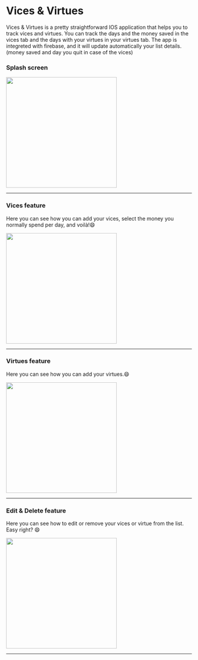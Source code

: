 # Vices & Virtues
Vices & Virtues is a pretty straightforward IOS application that helps you to track vices and virtues. You can track the days and the money saved in the vices tab and the days with your virtues in your virtues tab.
The app is integreted with firebase, and it will update automatically your list details. (money saved and day you quit in case of the vices)

### Splash screen
<img src="https://www4.lunapic.com/do-not-link-here-use-hosting-instead/163338714463772549?6954229182" width="300"/>

***


### Vices feature
Here you can see how you can add your vices, select the money you normally spend per day, and voilà!😄

<img src="https://github.com/xhefribala/iOS_VicesAndVirtues_App/blob/master/imageedit_10_5892590726.gif" width="300"/>

***

### Virtues feature
Here you can see how you can add your virtues.😄

<img src="https://github.com/xhefribala/iOS_VicesAndVirtues_App/blob/master/imageedit_17_8013382747.gif" width="300"/>

***

### Edit & Delete feature
Here you can see how to edit or remove your vices or virtue from the list.
Easy right? 😄

<img src="https://github.com/xhefribala/iOS_VicesAndVirtues_App/blob/master/imageedit_22_7860042696.gif" width="300"/>

***






